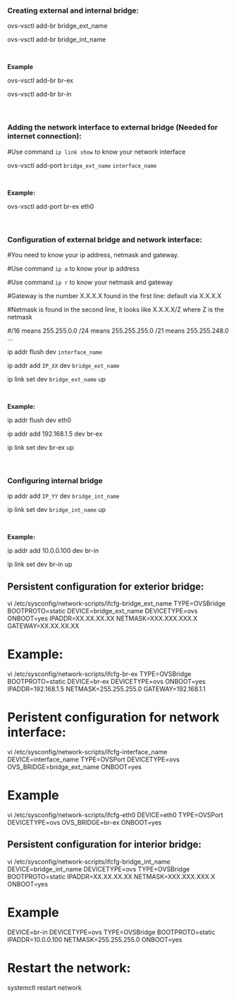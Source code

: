 ### **Creating external and internal bridge:**
ovs-vsctl add-br bridge_ext_name

ovs-vsctl add-br bridge_int_name

<br />

**Example**

ovs-vsctl add-br br-ex

ovs-vsctl add-br br-in
<br />
<br />
<br />

### **Adding the network interface to external bridge (Needed for internet connection):**

#Use command `ip link show` to know your network interface

ovs-vsctl add-port `bridge_ext_name` `interface_name`

<br />

**Example:**

ovs-vsctl add-port br-ex eth0
<br />
<br />
<br />

### Configuration of external bridge and network interface:
#You need to know your ip address, netmask and gateway. 

#Use command `ip a` to know your ip address

#Use command `ip r` to know your netmask and gateway

#Gateway is the number X.X.X.X found in the first line: default via X.X.X.X

#Netmask is found in the second line, it looks like X.X.X.X/Z where Z is the netmask

#/16 means 255.255.0.0  /24 means 255.255.255.0  /21 means 255.255.248.0  ...

ip addr flush dev `interface_name`

ip addr add `IP_XX` dev `bridge_ext_name`

ip link set dev `bridge_ext_name` up

<br />

**Example:**

ip addr flush dev eth0

ip addr add 192.168.1.5 dev br-ex

ip link set dev br-ex up
<br />
<br />
<br />

### Configuring internal bridge

ip addr add `IP_YY` dev `bridge_int_name`

ip link set dev `bridge_int_name` up

<br />

**Example:**

ip addr add 10.0.0.100 dev br-in

ip link set dev br-in up



## Persistent configuration for exterior bridge:

vi /etc/sysconfig/network-scripts/ifcfg-bridge_ext_name
TYPE=OVSBridge
BOOTPROTO=static
DEVICE=bridge_ext_name
DEVICETYPE=ovs
ONBOOT=yes
IPADDR=XX.XX.XX.XX
NETMASK=XXX.XXX.XXX.X
GATEWAY=XX.XX.XX.XX

# Example:

vi /etc/sysconfig/network-scripts/ifcfg-br-ex
TYPE=OVSBridge
BOOTPROTO=static
DEVICE=br-ex
DEVICETYPE=ovs
ONBOOT=yes
IPADDR=192.168.1.5
NETMASK=255.255.255.0
GATEWAY=192.168.1.1


# Peristent configuration for network interface:

vi /etc/sysconfig/network-scripts/ifcfg-interface_name
DEVICE=interface_name
TYPE=OVSPort
DEVICETYPE=ovs
OVS_BRIDGE=bridge_ext_name
ONBOOT=yes

# Example

vi /etc/sysconfig/network-scripts/ifcfg-eth0
DEVICE=eth0
TYPE=OVSPort
DEVICETYPE=ovs
OVS_BRIDGE=br-ex
ONBOOT=yes


## Persistent configuration for interior bridge:

vi /etc/sysconfig/network-scripts/ifcfg-bridge_int_name
DEVICE=bridge_int_name
DEVICETYPE=ovs
TYPE=OVSBridge
BOOTPROTO=static
IPADDR=XX.XX.XX.XX
NETMASK=XXX.XXX.XXX.X
ONBOOT=yes

# Example

DEVICE=br-in
DEVICETYPE=ovs
TYPE=OVSBridge
BOOTPROTO=static
IPADDR=10.0.0.100
NETMASK=255.255.255.0
ONBOOT=yes



# Restart the network:

systemctl restart network

